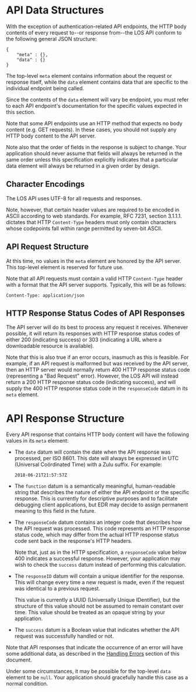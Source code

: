 # API Data Structures

With the exception of authentication-related API endpoints,
the HTTP body contents of every request to--or response
from--the LOS API conform to the following general JSON structure:

```
{
    "meta" : {},
    "data" : {}
}
```

The top-level `meta` element contains information about the
request or response itself, while the `data` element contains
data that are specific to the individual endpoint being called.

Since the contents of the `data` element will vary be endpoint,
you must refer to each API endpoint's documentation for the
specific values expected in this section. 

Note that some API endpoints use an HTTP method that expects
no body content (e.g. GET requests). In these cases, you should
not supply any HTTP body content to the API server.

Note also that the order of fields in the response is subject
to change. Your application should never assume that fields will
always be returned in the same order unless this specification
explicitly indicates that a particular data element will always
be returned in a given order by design.

## Character Encodings

The LOS API uses UTF-8 for all requests and responses.

Note, however, that certain header values are required to be
encoded in ASCII according to web standards. For example,
RFC 7231, section 3.1.1.1. dictates that HTTP `Content-Type`
headers must only contain characters whose codepoints fall
within range permitted by seven-bit ASCII.

## API Request Structure

At this time, no values in the `meta` element are honored
by the API server. This top-level element is reserved for
future use.

Note that all API requests must contain a valid
HTTP `Content-Type` header with a format that the API server
supports. Typically, this will be as follows:

    Content-Type: application/json

## HTTP Response Status Codes of API Responses

The API server will do its best to process any request it
receives. Whenever possible, it will return its responses
with HTTP response status codes of either 200 (indicating
success) or 303 (indicating a URL where a downloadable
resource is available).

Note that this is also true if an error occurs, inasmuch as
this is feasible. For example, if an API request is
malformed but was received by the API server, then an HTTP
server would normally return  400 HTTP response status code
(representing a "Bad Request" error). However, the LOS API
will instead return a 200 HTTP response status code (indicating
success), and will supply the 400 HTTP response status code
in the `responseCode` datum in its `meta` element. 

# API Response Structure

Every API response that contains HTTP body content will have
the following values in its `meta` element:

* The `date` datum will contain the date when the API response
  was processed, per ISO 8601. This date will always be
  expressed in UTC (Universal Coördinated Time) with a Zulu
  suffix. For example:
  
      2018-06-21T21:57:57Z
  
* The `function` datum is a semantically meaningful,
  human-readable string that describes the nature of either
  the API endpoint or the specific response. This is currently
  for descriptive purposes and to facilitate debugging client
  applications, but EDR may decide to assign permanent meaning
  to this field in the future.
  
* The `responseCode` datum contains an integer code that
  describes how the API request was processed. This code
  represents an HTTP response status code, which may differ
  from the actual HTTP response status code sent back in the
  response's HTTP headers.
  
  Note that, just as in the HTTP specification, a `responseCode`
  value below 400 indicates a successful response. However,
  your application may wish to check the `success` datum instead
  of performing this calculation.
   
* The `responseID` datum will contain a unique identifier for
  the response. This will change every time a new request is
  made, even if the request was identical to a previous request.
  
  This value is currently a UUID (Universally Unique IDentifier),
  but the structure of this value should not be assumed to
  remain constant over time. This value should be treated as an
  opaque string by your application.
  
* The `success` datum is a Boolean value that indicates whether
  the API request was successfully handled or not.

Note that API responses that indicate the occurrence of an
error will have some additional data, as described in the
[Handling Errors](error-handling/errors.md) section of this document. 

Under some circumstances, it may be possible for the top-level
`data` element to be `null`. Your application should gracefully
handle this case as a normal condition.
